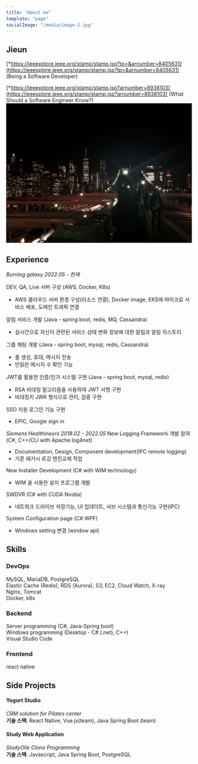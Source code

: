 ```yaml
---
title: "About me"
template: "page"
socialImage: "/media/image-2.jpg"
---
```


## Jieun

[\*https://ieeexplore.ieee.org/stamp/stamp.jsp?tp=&arnumber=8405631](https://ieeexplore.ieee.org/stamp/stamp.jsp?tp=&arnumber=8405631) (Being a Software Developer)

[\*https://ieeexplore.ieee.org/stamp/stamp.jsp?arnumber=8938103](https://ieeexplore.ieee.org/stamp/stamp.jsp?arnumber=8938103) (What Should a Software Engineer Know?)
![bridge](/media/bridge.jpg)

## Experience
*Burning galaxy 2022.05 - 현재*

DEV, QA, Live 서버 구성 (AWS, Docker, K8s)
- AWS 클라우드 서버 환경 구성(리소스 연결), Docker image, EKS에 마이크로 서비스 배포, 도메인 트래픽 연결

알림 서비스 개발 (Java - spring boot, redis, MQ, Cassandra)
- 실시간으로 자신이 관련된 서비스 상태 변화 정보에 대한 알림과 알림 히스토리

그룹 채팅 개발 (Java - spring boot, mysql, redis, Cassandra)
- 룸 생성, 초대, 메시지 전송
- 안읽은 메시지 수 확인 기능

JWT를 활용한 인증/인가 시스템 구현 (Java - spring boot, mysql, redis)
- RSA 비대칭 알고리즘을 사용하여 JWT 서명 구현
- 비대칭키 JWK 형식으로 관리, 검증 구현

SSO 지원 로그인 기능 구현
- EPIC, Google sign in

*Siemens Healthineers 2018.02 - 2022.05*
New Logging Framework 개발 참여 (C#, C++/CLI with Apache log4net)
- Documentation, Design, Component development(IPC remote logging)
- 기존 래거시 로깅 엔진교체 작업

New Installer Development (C# with WIM technology)
- WIM 을 사용한 설치 프로그램 개발

SWDVR (C# with CUDA Nvidia)
- 네트워크 드라이브 저장기능, UI 업데이트, 서브 시스템과 통신기능 구현(IPC)

System Configuration page (C# WPF)
- Windows setting 변경 (window api)

## Skills
### DevOps
MySQL, MariaDB, PostgreSQL<br/>
Elastic Cache (Redis), RDS (Aurora), S3, EC2, Cloud Watch, X-ray<br/>
Nginx, Tomcat<br/>
Docker, k8s

### Backend
Server programming (C#, Java-Spring boot)<br/>
Windows programming (Desktop - C# (.net), C++)<br/>
Visual Studio Code

### Frontend
react native


## Side Projects
#### Yogurt Studio

_CRM solution for Pilates center_
<br />
**기술 스택**: React Native, Vue.js(team), Java Spring Boot (team)

#### Study Web Application

_StudyOlle Clone Programming_
<br />
**기술 스택**: Javascript, Java Spring Boot, PostgreSQL